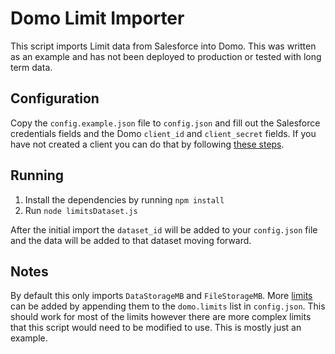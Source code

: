 # Domo Limit Importer
This script imports Limit data from Salesforce into Domo.  This was written as an example and has not been deployed to production or tested with long term data.

## Configuration
Copy the `config.example.json` file to `config.json` and fill out the Salesforce credentials fields and the Domo `client_id` and `client_secret` fields.  If you have not created a client you can do that by following [these steps](https://developer.domo.com/docs/authentication/quickstart-5).


## Running
1. Install the dependencies by running `npm install`
2. Run `node limitsDataset.js`

After the initial import the `dataset_id` will be added to your `config.json` file and the data will be added to that dataset moving forward.

## Notes
By default this only imports `DataStorageMB` and `FileStorageMB`.  More [limits](https://developer.salesforce.com/docs/atlas.en-us.api_rest.meta/api_rest/resources_limits.htm) can be added by appending them to the `domo.limits` list in `config.json`.  This should work for most of the limits however there are more complex limits that this script would need to be modified to use.  This is mostly just an example.